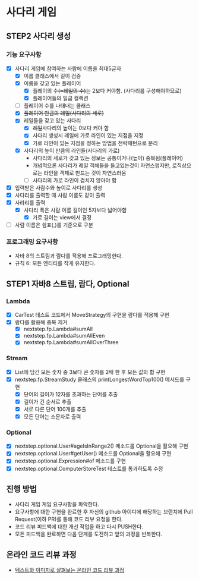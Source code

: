# 사다리 게임

## STEP2 사다리 생성

### 기능 요구사항

 * [x] 사다리 게임에 참여하는 사람에 이름을 최대5글자
   * [x] 이름 클래스에서 길이 검증
   * [x] 이름을 갖고 있는 플레이어
       * [x] 플레이의 수~~(=레일의 수)~~는 2보다 커야함. (사다리를 구성해야하므로)
       * [x] 플레이어들의 일급 컬랙션
   * [ ] 플레이어 수를 나태내는 클래스
   * [x] ~~플레이어 만큼의 레일(사다리의 세로)~~
   * [x] 레일들을 갖고 있는 사다리
       * [x] ~~레일~~사다리의 높이는 0보다 커야 함
       * [x] 사다리 생성시 레일에 가로 라인이 있는 지점을 지정
       * [x] 가로 라인이 있는 지점을 정하는 방법을 전략패턴으로 분리
   * [x] 사다리의 높이 만큼의 라인들(사다리의 가로)
     * 사다리의 세로가 갖고 있는 정보는 공통이거나(높이) 중복됨(플레이어)
     * 개념적으론 사다리가 레일 객체들을 들고있는것이 자연스럽지만, 로직상으로는 라인을 객체로 만드는 것이 자연스러움
     * [ ] 사다리의 가로 라인이 겹치지 않아야 함
 * [x] 입력받은 사람수와 높이로 사다리를 생성
 * [x] 사다리를 출력할 때 사람 이름도 같이 출력
 * [x] 사라리를 출력
   * [x] 사다리 폭은 사람 이름 길이인 5자보다 넓어야함
     * [x] 가로 길이는 view에서 결정
 * [ ] 사람 이름은 쉼표(,)를 기준으로 구분

### 프로그래밍 요구사항

 * 자바 8의 스트림과 람다를 적용해 프로그래밍한다.
 * 규칙 6: 모든 엔티티를 작게 유지한다.

## STEP1  자바8 스트림, 람다, Optional

### Lambda
* [x] CarTest 테스트 코드에서 MoveStrategy의 구현을 람다를 적용해 구현
* [x] 람다를 활용해 중복 제거
  * [x] nextstep.fp.Lambda#sumAll
  * [x] nextstep.fp.Lambda#sumAllEven
  * [x] nextstep.fp.Lambda#sumAllOverThree

### Stream
* [x] List에 담긴 모든 숫자 중 3보다 큰 숫자를 2배 한 후 모든 값의 합 구현
* [x] nextstep.fp.StreamStudy 클래스의 printLongestWordTop100() 메서드를 구현
  * [x] 단어의 길이가 12자를 초과하는 단어를 추출
  * [x] 길이가 긴 순서로 추출
  * [x] 서로 다른 단어 100개를 추출
  * [x] 모든 단어는 소문자로 출력

### Optional
* [x] nextstep.optional.User#ageIsInRange2() 메소드를 Optional을 활요해 구현
* [x] nextstep.optional.User#getUser() 메소드를 Optional을 활요해 구현
* [x] nextstep.optional.Expression#of 메소드를 구현
* [x] nextstep.optional.ComputerStoreTest 테스트를 통과하도록 수정

## 진행 방법
* 사다리 게임 게임 요구사항을 파악한다.
* 요구사항에 대한 구현을 완료한 후 자신의 github 아이디에 해당하는 브랜치에 Pull Request(이하 PR)를 통해 코드 리뷰 요청을 한다.
* 코드 리뷰 피드백에 대한 개선 작업을 하고 다시 PUSH한다.
* 모든 피드백을 완료하면 다음 단계를 도전하고 앞의 과정을 반복한다.

## 온라인 코드 리뷰 과정
* [텍스트와 이미지로 살펴보는 온라인 코드 리뷰 과정](https://github.com/nextstep-step/nextstep-docs/tree/master/codereview)